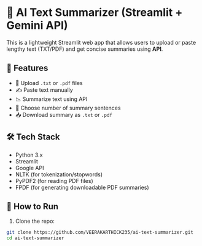 # 🧠 AI Text Summarizer (Streamlit + Gemini API)

This is a lightweight Streamlit web app that allows users to upload or paste lengthy text (TXT/PDF) and get concise summaries using **API**.

## 🚀 Features
- 📄 Upload `.txt` or `.pdf` files
- ✍️ Paste text manually
- 📉 Summarize text using API
- 🔢 Choose number of summary sentences
- 📥 Download summary as `.txt` or `.pdf`

## 🛠️ Tech Stack
- Python 3.x
- Streamlit
- Google API
- NLTK (for tokenization/stopwords)
- PyPDF2 (for reading PDF files)
- FPDF (for generating downloadable PDF summaries)

## 🧪 How to Run

1. Clone the repo:
```bash
git clone https://github.com/VEERAKARTHICK235/ai-text-summarizer.git
cd ai-text-summarizer

